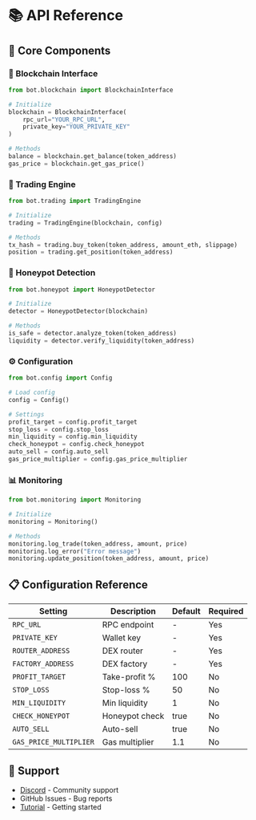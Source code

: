# 📚 API Reference

## 🧩 Core Components

### 🔗 Blockchain Interface
```python
from bot.blockchain import BlockchainInterface

# Initialize
blockchain = BlockchainInterface(
    rpc_url="YOUR_RPC_URL",
    private_key="YOUR_PRIVATE_KEY"
)

# Methods
balance = blockchain.get_balance(token_address)
gas_price = blockchain.get_gas_price()
```

### 💱 Trading Engine
```python
from bot.trading import TradingEngine

# Initialize
trading = TradingEngine(blockchain, config)

# Methods
tx_hash = trading.buy_token(token_address, amount_eth, slippage)
position = trading.get_position(token_address)
```

### 🍯 Honeypot Detection
```python
from bot.honeypot import HoneypotDetector

# Initialize
detector = HoneypotDetector(blockchain)

# Methods
is_safe = detector.analyze_token(token_address)
liquidity = detector.verify_liquidity(token_address)
```

### ⚙️ Configuration
```python
from bot.config import Config

# Load config
config = Config()

# Settings
profit_target = config.profit_target
stop_loss = config.stop_loss
min_liquidity = config.min_liquidity
check_honeypot = config.check_honeypot
auto_sell = config.auto_sell
gas_price_multiplier = config.gas_price_multiplier
```

### 📊 Monitoring
```python
from bot.monitoring import Monitoring

# Initialize
monitoring = Monitoring()

# Methods
monitoring.log_trade(token_address, amount, price)
monitoring.log_error("Error message")
monitoring.update_position(token_address, amount, price)
```

## 📋 Configuration Reference

| Setting | Description | Default | Required |
|---------|-------------|---------|----------|
| `RPC_URL` | RPC endpoint | - | Yes |
| `PRIVATE_KEY` | Wallet key | - | Yes |
| `ROUTER_ADDRESS` | DEX router | - | Yes |
| `FACTORY_ADDRESS` | DEX factory | - | Yes |
| `PROFIT_TARGET` | Take-profit % | 100 | No |
| `STOP_LOSS` | Stop-loss % | 50 | No |
| `MIN_LIQUIDITY` | Min liquidity | 1 | No |
| `CHECK_HONEYPOT` | Honeypot check | true | No |
| `AUTO_SELL` | Auto-sell | true | No |
| `GAS_PRICE_MULTIPLIER` | Gas multiplier | 1.1 | No |

## 💬 Support

- [Discord](https://discord.gg/bZXer5ZttK) - Community support
- GitHub Issues - Bug reports
- [Tutorial](docs/tutorial.md) - Getting started 